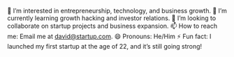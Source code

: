 👀 I’m interested in entrepreneurship, technology, and business growth.
🌱 I’m currently learning growth hacking and investor relations.
💞️ I’m looking to collaborate on startup projects and business expansion.
📫 How to reach me: Email me at david@startup.com.
😄 Pronouns: He/Him
⚡ Fun fact: I launched my first startup at the age of 22, and it’s still going strong!

<!---
minhquyash7625/minhquyash7625 is a ✨ special ✨ repository because its `README.md` (this file) appears on your GitHub profile.
You can click the Preview link to take a look at your changes.
--->
